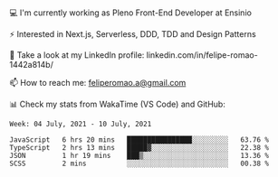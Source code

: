 💻 I'm currently working as Pleno Front-End Developer at Ensinio

⚡ Interested in Next.js, Serverless, DDD, TDD and Design Patterns

👥 Take a look at my LinkedIn profile: linkedin.com/in/felipe-romao-1442a814b/

📫 How to reach me: feliperomao.a@gmail.com

📊 Check my stats from WakaTime (VS Code) and GitHub:

<!--START_SECTION:waka-->
```text
Week: 04 July, 2021 - 10 July, 2021

JavaScript   6 hrs 20 mins   ████████████████░░░░░░░░░   63.76 % 
TypeScript   2 hrs 13 mins   █████▓░░░░░░░░░░░░░░░░░░░   22.38 % 
JSON         1 hr 19 mins    ███▒░░░░░░░░░░░░░░░░░░░░░   13.36 % 
SCSS         2 mins          ░░░░░░░░░░░░░░░░░░░░░░░░░   00.38 % 
```
<!--END_SECTION:waka-->
